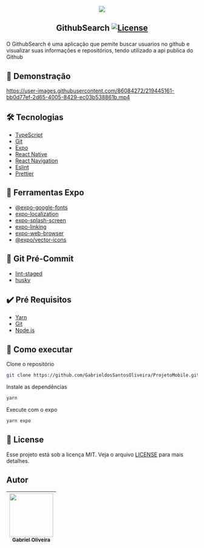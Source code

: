 <p align="center">
<img src="https://user-images.githubusercontent.com/86084272/219434525-d515c049-d511-480d-9208-f02966303711.png"/> </p>
  
 ## <p align="center"> GithubSearch <a href="LICENSE"> <img  src="https://img.shields.io/static/v1?label=License&message=MIT&color=&labelColor=202024" alt="License"></a> </p>
 O GithubSearch é uma aplicação que pemite buscar usuarios no github e visualizar suas informações e repositórios, tendo utilizado a api publica do Github
 
## 🔖 Demonstração
https://user-images.githubusercontent.com/86084272/219445161-bb0d77ef-2d65-4005-8429-ec03b538861b.mp4


## 🛠️ Tecnologias
- [TypeScript](https://www.typescriptlang.org/) 
- [Git](https://git-scm.com/)
- [Expo](https://docs.expo.dev/)
- [React Native](https://reactnative.dev/) 
- [React Navigation](https://reactnavigation.org/)
- [Eslint](https://eslint.org/)
- [Prettier](https://prettier.io/)

## 🔨 Ferramentas Expo
- [@expo-google-fonts](https://docs.expo.dev/guides/using-custom-fonts/)
- [expo-localization](https://docs.expo.dev/versions/latest/sdk/location/)
- [expo-splash-screen](https://docs.expo.dev/guides/splash-screens/)
- [expo-linking](https://docs.expo.dev/guides/linking/)
- [expo-web-browser](https://docs.expo.dev/versions/latest/sdk/webbrowser/)
- [@expo/vector-icons](https://docs.expo.dev/guides/icons/)

## 🚚 Git Pré-Commit
- [lint-staged](https://github.com/okonet/lint-staged)
- [husky](https://typicode.github.io/husky/#/)

## ✔️ Pré Requisitos
- [Yarn](https://classic.yarnpkg.com/lang/en/docs/install)
- [Git](https://git-scm.com/book/en/v2/Getting-Started-Installing-Git)
- [Node.js](https://nodejs.org/en/)

## 🚀 Como executar

Clone o repositório
```bash
git clone https://github.com/GabrieldosSantosOliveira/ProjetoMobile.git
```
Instale as dependências
```bash
yarn 
```
Execute com o expo
```bash
yarn expo 
```
## 📝 License
Esse projeto está sob a licença MIT. Veja o arquivo [LICENSE](LICENSE) para mais detalhes.

## Autor
| [<img src="https://avatars.githubusercontent.com/u/86084272?v=4" width=115><br><sub>Gabriel Oliveira</sub>](https://www.linkedin.com/in/gabriel-dos-santos-oliveira-24b67b243/)
| :---: | 

